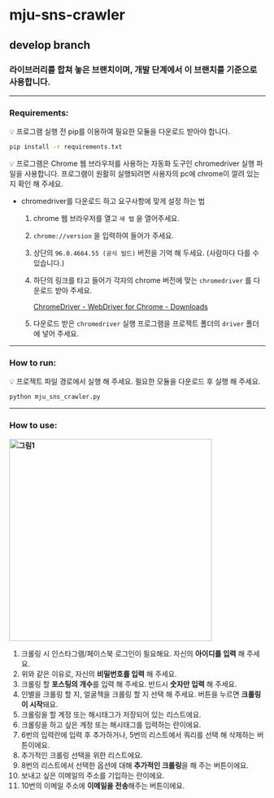 # mju-sns-crawler

## develop branch

### **라이브러리를 합쳐 놓은 브랜치이며, 개발 단계에서 이 브랜치를 기준으로 사용합니다.**

---

### Requirements:

<aside>
💡 프로그램 실행 전 pip를 이용하여 필요한 모듈을 다운로드 받아야 합니다.

</aside>

```bash
pip install -r requirements.txt
```

<aside>
💡 프로그램은 Chrome 웹 브라우저를 사용하는 자동화 도구인 chromedriver 실행 파일을 사용합니다.
프로그램이 원활히 실행되려면 사용자의 pc에 chrome이 깔려 있는지 확인 해 주세요.

</aside>

- chromedriver를 다운로드 하고 요구사항에 맞게 설정 하는 법
    1. chrome 웹 브라우저를 열고 `새 탭` 을 열어주세요.
    2. `chrome://version` 을 입력하여 들어가 주세요.
    3. 상단의 `96.0.4664.55 (공식 빌드)` 버전을 기억 해 두세요. (사람마다 다를 수 있습니다.)
    4. 하단의 링크를 타고 들어가 각자의 chrome 버전에 맞는 `chromedriver` 를 다운로드 받아 주세요.
        
        [ChromeDriver - WebDriver for Chrome - Downloads](https://chromedriver.chromium.org/downloads)
        
    5. 다운로드 받은 `chromedriver` 실행 프로그램을 프로젝트 폴더의 `driver` 폴더에 넣어 주세요.

---

### How to run:

<aside>
💡 프로젝트 파일 경로에서 실행 해 주세요. 필요한 모듈을 다운로드 후 실행 해 주세요.

</aside>

```bash
python mju_sns_crawler.py
```

---

### How to use:

**<img width="398" alt="그림1" src="https://user-images.githubusercontent.com/38485612/144354682-4a5e8ff3-33d5-471f-ba11-99ba7564f2f1.png">**

1. 크롤링 시 인스타그램/페이스북 로그인이 필요해요. 자신의 **아이디를 입력** 해 주세요.
2. 위와 같은 이유로, 자신의 **비밀번호를 입력** 해 주세요.
3. 크롤링 할 **포스팅의 개수**를 입력 해 주세요. 반드시 **숫자만 입력** 해 주세요.
4. 인별을 크롤링 할 지, 얼굴책을 크롤링 할 지 선택 해 주세요. 버튼을 누르면 **크롤링이 시작**돼요.
5. 크롤링을 할 계정 또는 해시태그가 저장되어 있는 리스트에요.
6. 크롤링을 하고 싶은 계정 또는 해시태그를 입력하는 란이에요.
7. 6번의 입력란에 입력 후 추가하거나, 5번의 리스트에서 쿼리를 선택 해 삭제하는 버튼이에요.
8. 추가적인 크롤링 선택을 위한 리스트에요.
9. 8번의 리스트에서 선택한 옵션에 대해 **추가적인 크롤링**을 해 주는 버튼이에요.
10. 보내고 싶은 이메일의 주소를 기입하는 란이에요.
11. 10번의 이메일 주소에 **이메일을 전송**해주는 버튼이에요.